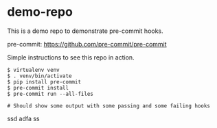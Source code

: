 demo-repo
=========

This is a demo repo to demonstrate pre-commit hooks.

pre-commit: https://github.com/pre-commit/pre-commit

Simple instructions to see this repo in action.

    $ virtualenv venv
    $ . venv/bin/activate
    $ pip install pre-commit
    $ pre-commit install
    $ pre-commit run --all-files
    
    # Should show some output with some passing and some failing hooks


ssd
adfa
ss

